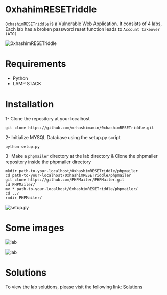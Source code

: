 # 0xhahimRESETriddle
`0xhashimRESETriddle` is a Vulnerable Web Application. It consists of 4 labs, Each lab has a broken password reset function leads to `Account takeover (ATO)`

![0xhashimRESETriddle](https://github.com/mrhashimamin/0xhashimRESETriddle/blob/main/src/github%20(2).png?raw=true)  

# Requirements
- Python
- LAMP STACK

# Installation
1- Clone the repository at your localhost

`git clone https://github.com/mrhashimamin/0xhashimRESETriddle.git`

2- Initialize MYSQL Database using the setup.py script

`python setup.py`

3- Make a `phpmailer` directory at the lab directory & Clone the phpmailer repository inside the phpmailer directory

```
mkdir path-to-your-localhost/0xhashimRESETriddle/phpmailer
cd path-to-your-localhost/0xhashimRESETriddle/phpmailer
git clone https://github.com/PHPMailer/PHPMailer.git
cd PHPMailer/
mv * path-to-your-localhost/0xhashimRESETriddle/phpmailer/
cd ../
rmdir PHPMailer/
```

![setup.py](https://github.com/mrhashimamin/0xhashimRESETriddle/blob/main/src/setup.png?raw=true)

# Some images

![lab](https://github.com/mrhashimamin/0xhashimRESETriddle/blob/main/src/github%20(1).png?raw=true)

![lab](https://github.com/mrhashimamin/0xhashimRESETriddle/blob/main/src/github%20(3).png?raw=true)

# Solutions
To view the lab solutions, please visit the following link: [Solutions](https://medium.com/@hashimamin/0xhashimresetriddle-4f3270411800)
